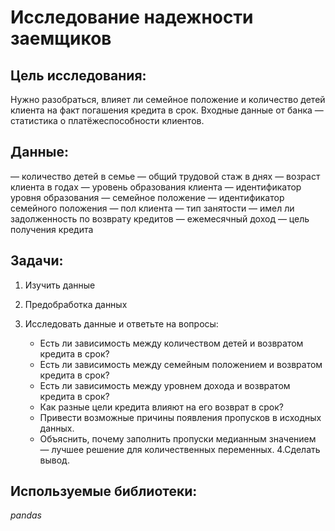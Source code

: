 # Исследование надежности заемщиков
## Цель исследования:
Нужно разобраться, влияет ли семейное положение и количество детей клиента на факт погашения кредита в срок. Входные данные от банка — статистика о платёжеспособности клиентов.

## Данные:

  — количество детей в семье
  — общий трудовой стаж в днях
  — возраст клиента в годах
  — уровень образования клиента
  — идентификатор уровня образования
  — семейное положение
  — идентификатор семейного положения
  — пол клиента
  — тип занятости
  — имел ли задолженность по возврату кредитов
  — ежемесячный доход
  — цель получения кредита
  
## Задачи:
1. Изучить данные
2. Предобработка данных
3. Исследовать данные и ответьте на вопросы:

    - Есть ли зависимость между количеством детей и возвратом кредита в срок?
    - Есть ли зависимость между семейным положением и возвратом кредита в срок?
    - Есть ли зависимость между уровнем дохода и возвратом кредита в срок? 
    - Как разные цели кредита влияют на его возврат в срок?  
    - Привести возможные причины появления пропусков в исходных данных.
    - Объяснить, почему заполнить пропуски медианным значением — лучшее решение для количественных переменных.
4.Сделать вывод.

## Используемые библиотеки:
  *pandas*
  
